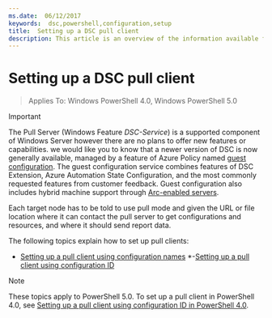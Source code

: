 ```yaml
---
ms.date:  06/12/2017
keywords:  dsc,powershell,configuration,setup
title:  Setting up a DSC pull client
description: This article is an overview of the information available for setting up the DSC pull client.
---
```

# Setting up a DSC pull client

> Applies To: Windows PowerShell 4.0, Windows PowerShell 5.0

> [!IMPORTANT]
> The Pull Server (Windows Feature *DSC-Service*) is a supported component of Windows Server however
> there are no plans to offer new features or capabilities. we would like you to know that a newer
> version of DSC is now generally available, managed by a feature of Azure Policy named
> [guest configuration](../governance/machine-configuration/overview.md).
> The guest configuration service combines features of DSC Extension, Azure Automation State Configuration,
> and the most commonly requested features from customer feedback. Guest configuration also includes
> hybrid machine support through [Arc-enabled servers](../azure-arc/servers/overview.md).

Each target node has to be told to use pull mode and given the URL or file location where it can
contact the pull server to get configurations and resources, and where it should send report data.

The following topics explain how to set up pull clients:

- [Setting up a pull client using configuration names](pullClientConfigNames.md)
*-[Setting up a pull client using configuration ID](pullClientConfigID.md)

> [!NOTE]
> These topics apply to PowerShell 5.0. To set up a pull client in PowerShell 4.0, see
> [Setting up a pull client using configuration ID in PowerShell 4.0](pullClientConfigID4.md).
